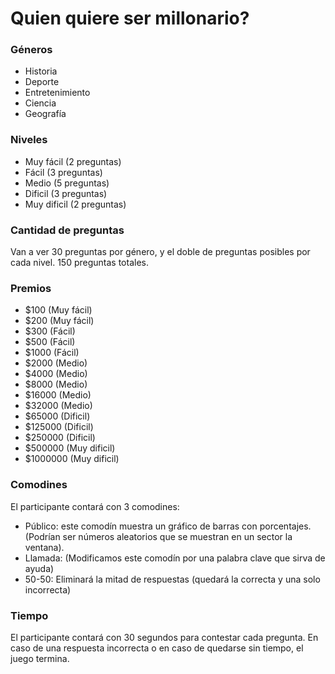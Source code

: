 # Quien quiere ser millonario?

### Géneros
- Historia
- Deporte
- Entretenimiento
- Ciencia
- Geografía

### Niveles
- Muy fácil (2 preguntas)
- Fácil (3 preguntas)
- Medio (5 preguntas)
- Dificil (3 preguntas)
- Muy dificil (2 preguntas)

### Cantidad de preguntas
Van a ver 30 preguntas por género, y el doble de preguntas posibles por cada nivel.
150 preguntas totales.

### Premios
- $100 (Muy fácil)
- $200 (Muy fácil)
- $300 (Fácil)
- $500 (Fácil)
- $1000 (Fácil)
- $2000 (Medio)
- $4000 (Medio)
- $8000 (Medio)
- $16000 (Medio)
- $32000 (Medio)
- $65000 (Dificil)
- $125000 (Dificil)
- $250000 (Dificil)
- $500000 (Muy dificil)
- $1000000 (Muy dificil)

### Comodines
El participante contará con 3 comodines:
- Público: este comodín muestra un gráfico de barras con porcentajes. (Podrían ser números aleatorios que se muestran en un sector la ventana).
- Llamada: (Modificamos este comodín por una palabra clave que sirva de ayuda)
- 50-50: Eliminará la mitad de respuestas (quedará la correcta y una solo incorrecta)


### Tiempo
El participante contará con 30 segundos para contestar cada pregunta.
En caso de una respuesta incorrecta o en caso de quedarse sin tiempo, el juego termina.